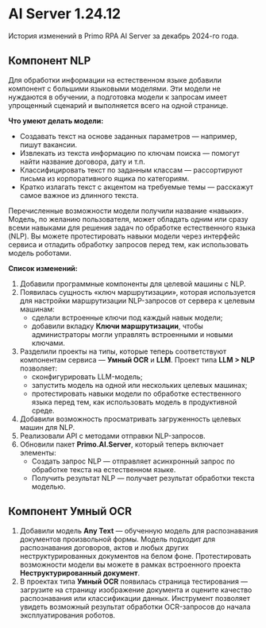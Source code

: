 # AI Server 1.24.12

История изменений в Primo RPA AI Server за декабрь 2024-го года.

## Компонент NLP

Для обработки информации на естественном языке добавили компонент с большими языковыми моделями. Эти модели не нуждаются в обучении, а подготовка модели к запросам имеет упрощенный сценарий и выполняется всего на одной странице.

**Что умеют делать модели:**
* Создавать текст на основе заданных параметров — например, пишут вакансии.
* Извлекать из текста информацию по ключам поиска — помогут найти название договора, дату и т.п.
* Классифицировать текст по заданным классам — рассортируют письма из корпоративного ящика по категориям.
* Кратко излагать текст с акцентом на требуемые темы — расскажут самое важное из длинного текста.

Перечисленные возможности модели получили название «навыки». Модель, по желанию пользователя, может обладать одним или сразу всеми навыками для решения задач по обработке естественного языка (NLP). Вы можете протестировать навыки модели через интерфейс сервиса и отладить обработку запросов перед тем, как использовать модель роботами.

**Список изменений:**
1. Добавили программные компоненты для целевой машины c NLP.
1. Появилась сущность «ключ маршрутизации», которая используется для настройки маршрутизации NLP-запросов от сервера к целевым машинам:
   * сделали встроенные ключи под каждый навык модели;
   * добавили вкладку **Ключи маршрутизации**, чтобы администраторы могли управлять встроенными и новыми ключами.
1. Разделили проекты на типы, которые теперь соответствуют компонентам сервиса — **Умный OCR** и **LLM**. Проект типа **LLM > NLP** позволяет:
   * сконфигурировать LLM-модель;
   * запустить модель на одной или нескольких целевых машинах;  
   * протестировать навыки модели по обработке естественного языка перед тем, как использовать модель в продуктивной среде.
1. Добавили возможность просматривать загруженность целевых машин для NLP. 
1. Реализовали API с методами отправки NLP-запросов.
1. Обновили пакет **Primo.AI.Server**, который теперь включает элементы:
   * Создать запрос NLP — отправляет асинхронный запрос по обработке текста на естественном языке.
   * Получить результат NLP — получает результат обработки текста моделью.
     

## Компонент Умный OCR

1. Добавили модель **Any Text** — обученную модель для распознавания документов произвольной формы. Модель подходит для распознавания договоров, актов и любых других неструктурированных документов на белом фоне. Протестировать возможности модели вы можете в рамках встроенного проекта **Неструктурированный документ**.
1. В проектах типа **Умный OCR** появилась страница тестирования — загрузите на страницу изображение документа и оцените качество распознавания или классификации данных. Инструмент позволяет увидеть возможный результат обработки OCR-запросов до начала эксплуатирования роботов.

